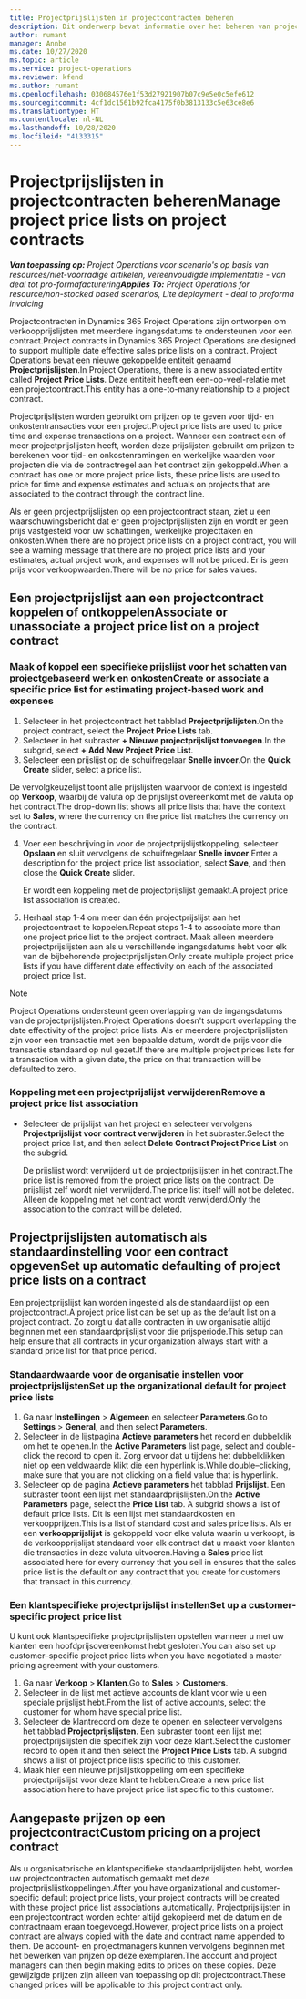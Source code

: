 ```yaml
---
title: Projectprijslijsten in projectcontracten beheren
description: Dit onderwerp bevat informatie over het beheren van projectprijslijsten in projectcontracten.
author: rumant
manager: Annbe
ms.date: 10/27/2020
ms.topic: article
ms.service: project-operations
ms.reviewer: kfend
ms.author: rumant
ms.openlocfilehash: 030684576e1f53d27921907b07c9e5e0c5efe612
ms.sourcegitcommit: 4cf1dc1561b92fca4175f0b3813133c5e63ce8e6
ms.translationtype: HT
ms.contentlocale: nl-NL
ms.lasthandoff: 10/28/2020
ms.locfileid: "4133315"
---
```

# <a name="manage-project-price-lists-on-project-contracts"></a><span data-ttu-id="08330-103">Projectprijslijsten in projectcontracten beheren</span><span class="sxs-lookup"><span data-stu-id="08330-103">Manage project price lists on project contracts</span></span>

<span data-ttu-id="08330-104">_**Van toepassing op:** Project Operations voor scenario's op basis van resources/niet-voorradige artikelen, vereenvoudigde implementatie - van deal tot pro-formafacturering_</span><span class="sxs-lookup"><span data-stu-id="08330-104">_**Applies To:** Project Operations for resource/non-stocked based scenarios, Lite deployment - deal to proforma invoicing_</span></span>

<span data-ttu-id="08330-105">Projectcontracten in Dynamics 365 Project Operations zijn ontworpen om verkoopprijslijsten met meerdere ingangsdatums te ondersteunen voor een contract.</span><span class="sxs-lookup"><span data-stu-id="08330-105">Project contracts in Dynamics 365 Project Operations are designed to support multiple date effective sales price lists on a contract.</span></span> <span data-ttu-id="08330-106">Project Operations bevat een nieuwe gekoppelde entiteit genaamd **Projectprijslijsten**.</span><span class="sxs-lookup"><span data-stu-id="08330-106">In Project Operations, there is a new associated entity called **Project Price Lists**.</span></span> <span data-ttu-id="08330-107">Deze entiteit heeft een een-op-veel-relatie met een projectcontract.</span><span class="sxs-lookup"><span data-stu-id="08330-107">This entity has a one-to-many relationship to a project contract.</span></span>

<span data-ttu-id="08330-108">Projectprijslijsten worden gebruikt om prijzen op te geven voor tijd- en onkostentransacties voor een project.</span><span class="sxs-lookup"><span data-stu-id="08330-108">Project price lists are used to price time and expense transactions on a project.</span></span> <span data-ttu-id="08330-109">Wanneer een contract een of meer projectprijslijsten heeft, worden deze prijslijsten gebruikt om prijzen te berekenen voor tijd- en onkostenramingen en werkelijke waarden voor projecten die via de contractregel aan het contract zijn gekoppeld.</span><span class="sxs-lookup"><span data-stu-id="08330-109">When a contract has one or more project price lists, these price lists are used to price for time and expense estimates and actuals on projects that are associated to the contract through the contract line.</span></span>

<span data-ttu-id="08330-110">Als er geen projectprijslijsten op een projectcontract staan, ziet u een waarschuwingsbericht dat er geen projectprijslijsten zijn en wordt er geen prijs vastgesteld voor uw schattingen, werkelijke projecttaken en onkosten.</span><span class="sxs-lookup"><span data-stu-id="08330-110">When there are no project price lists on a project contract, you will see a warning message that there are no project price lists and your estimates, actual project work, and expenses will not be priced.</span></span> <span data-ttu-id="08330-111">Er is geen prijs voor verkoopwaarden.</span><span class="sxs-lookup"><span data-stu-id="08330-111">There will be no price for sales values.</span></span>

## <a name="associate-or-unassociate-a-project-price-list-on-a-project-contract"></a><span data-ttu-id="08330-112">Een projectprijslijst aan een projectcontract koppelen of ontkoppelen</span><span class="sxs-lookup"><span data-stu-id="08330-112">Associate or unassociate a project price list on a project contract</span></span>

### <a name="create-or-associate-a-specific-price-list-for-estimating-project-based-work-and-expenses"></a><span data-ttu-id="08330-113">Maak of koppel een specifieke prijslijst voor het schatten van projectgebaseerd werk en onkosten</span><span class="sxs-lookup"><span data-stu-id="08330-113">Create or associate a specific price list for estimating project-based work and expenses</span></span>

1. <span data-ttu-id="08330-114">Selecteer in het projectcontract het tabblad **Projectprijslijsten**.</span><span class="sxs-lookup"><span data-stu-id="08330-114">On the project contract, select the **Project Price Lists** tab.</span></span>
2. <span data-ttu-id="08330-115">Selecteer in het subraster **+ Nieuwe projectprijslijst toevoegen**.</span><span class="sxs-lookup"><span data-stu-id="08330-115">In the subgrid, select **+ Add New Project Price List**.</span></span>
3. <span data-ttu-id="08330-116">Selecteer een prijslijst op de schuifregelaar **Snelle invoer**.</span><span class="sxs-lookup"><span data-stu-id="08330-116">On the **Quick Create** slider, select a price list.</span></span> 

  <span data-ttu-id="08330-117">De vervolgkeuzelijst toont alle prijslijsten waarvoor de context is ingesteld op **Verkoop**, waarbij de valuta op de prijslijst overeenkomt met de valuta op het contract.</span><span class="sxs-lookup"><span data-stu-id="08330-117">The drop-down list shows all price lists that have the context set to **Sales**, where the currency on the price list matches the currency on the contract.</span></span>
  
4. <span data-ttu-id="08330-118">Voer een beschrijving in voor de projectprijslijstkoppeling, selecteer **Opslaan** en sluit vervolgens de schuifregelaar **Snelle invoer**.</span><span class="sxs-lookup"><span data-stu-id="08330-118">Enter a description for the project price list association, select **Save**, and then close the **Quick Create** slider.</span></span>

   <span data-ttu-id="08330-119">Er wordt een koppeling met de projectprijslijst gemaakt.</span><span class="sxs-lookup"><span data-stu-id="08330-119">A project price list association is created.</span></span>
   
5. <span data-ttu-id="08330-120">Herhaal stap 1-4 om meer dan één projectprijslijst aan het projectcontract te koppelen.</span><span class="sxs-lookup"><span data-stu-id="08330-120">Repeat steps 1-4 to associate more than one project price list to the project contract.</span></span> <span data-ttu-id="08330-121">Maak alleen meerdere projectprijslijsten aan als u verschillende ingangsdatums hebt voor elk van de bijbehorende projectprijslijsten.</span><span class="sxs-lookup"><span data-stu-id="08330-121">Only create multiple project price lists if you have different date effectivity on each of the associated project price list.</span></span>

> [!NOTE]
> <span data-ttu-id="08330-122">Project Operations ondersteunt geen overlapping van de ingangsdatums van de projectprijslijsten.</span><span class="sxs-lookup"><span data-stu-id="08330-122">Project Operations doesn't support overlapping the date effectivity of the project price lists.</span></span> <span data-ttu-id="08330-123">Als er meerdere projectprijslijsten zijn voor een transactie met een bepaalde datum, wordt de prijs voor die transactie standaard op nul gezet.</span><span class="sxs-lookup"><span data-stu-id="08330-123">If there are multiple project prices lists for a transaction with a given date, the price on that transaction will be defaulted to zero.</span></span>

### <a name="remove-a-project-price-list-association"></a><span data-ttu-id="08330-124">Koppeling met een projectprijslijst verwijderen</span><span class="sxs-lookup"><span data-stu-id="08330-124">Remove a project price list association</span></span>

- <span data-ttu-id="08330-125">Selecteer de prijslijst van het project en selecteer vervolgens **Projectprijslijst voor contract verwijderen** in het subraster.</span><span class="sxs-lookup"><span data-stu-id="08330-125">Select the project price list, and then select **Delete Contract Project Price List** on the subgrid.</span></span> 

  <span data-ttu-id="08330-126">De prijslijst wordt verwijderd uit de projectprijslijsten in het contract.</span><span class="sxs-lookup"><span data-stu-id="08330-126">The price list is removed from the project price lists on the contract.</span></span> <span data-ttu-id="08330-127">De prijslijst zelf wordt niet verwijderd.</span><span class="sxs-lookup"><span data-stu-id="08330-127">The price list itself will not be deleted.</span></span> <span data-ttu-id="08330-128">Alleen de koppeling met het contract wordt verwijderd.</span><span class="sxs-lookup"><span data-stu-id="08330-128">Only the association to the contract will be deleted.</span></span>

## <a name="set-up-automatic-defaulting-of-project-price-lists-on-a-contract"></a><span data-ttu-id="08330-129">Projectprijslijsten automatisch als standaardinstelling voor een contract opgeven</span><span class="sxs-lookup"><span data-stu-id="08330-129">Set up automatic defaulting of project price lists on a contract</span></span>

<span data-ttu-id="08330-130">Een projectprijslijst kan worden ingesteld als de standaardlijst op een projectcontract.</span><span class="sxs-lookup"><span data-stu-id="08330-130">A project price list can be set up as the default list on a project contract.</span></span> <span data-ttu-id="08330-131">Zo zorgt u dat alle contracten in uw organisatie altijd beginnen met een standaardprijslijst voor die prijsperiode.</span><span class="sxs-lookup"><span data-stu-id="08330-131">This setup can help ensure that all contracts in your organization always start with a standard price list for that price period.</span></span>

### <a name="set-up-the-organizational-default-for-project-price-lists"></a><span data-ttu-id="08330-132">Standaardwaarde voor de organisatie instellen voor projectprijslijsten</span><span class="sxs-lookup"><span data-stu-id="08330-132">Set up the organizational default for project price lists</span></span>

1. <span data-ttu-id="08330-133">Ga naar **Instellingen** > **Algemeen** en selecteer **Parameters**.</span><span class="sxs-lookup"><span data-stu-id="08330-133">Go to **Settings** > **General**, and then select **Parameters**.</span></span>
2. <span data-ttu-id="08330-134">Selecteer in de lijstpagina **Actieve parameters** het record en dubbelklik om het te openen.</span><span class="sxs-lookup"><span data-stu-id="08330-134">In the **Active Parameters** list page, select and double-click the record to open it.</span></span> <span data-ttu-id="08330-135">Zorg ervoor dat u tijdens het dubbelklikken niet op een veldwaarde klikt die een hyperlink is.</span><span class="sxs-lookup"><span data-stu-id="08330-135">While double–clicking, make sure that you are not clicking on a field value that is hyperlink.</span></span> 
3. <span data-ttu-id="08330-136">Selecteer op de pagina **Actieve parameters** het tabblad **Prijslijst**. Een subraster toont een lijst met standaardprijslijsten.</span><span class="sxs-lookup"><span data-stu-id="08330-136">On the **Active Parameters** page, select the **Price List** tab. A subgrid shows a list of default price lists.</span></span> <span data-ttu-id="08330-137">Dit is een lijst met standaardkosten en verkoopprijzen.</span><span class="sxs-lookup"><span data-stu-id="08330-137">This is a list of standard cost and sales price lists.</span></span> <span data-ttu-id="08330-138">Als er een **verkoopprijslijst** is gekoppeld voor elke valuta waarin u verkoopt, is de verkoopprijslijst standaard voor elk contract dat u maakt voor klanten die transacties in deze valuta uitvoeren.</span><span class="sxs-lookup"><span data-stu-id="08330-138">Having a **Sales** price list associated here for every currency that you sell in ensures that the sales price list is the default on any contract that you create for customers that transact in this currency.</span></span>

### <a name="set-up-a-customer-specific-project-price-list"></a><span data-ttu-id="08330-139">Een klantspecifieke projectprijslijst instellen</span><span class="sxs-lookup"><span data-stu-id="08330-139">Set up a customer-specific project price list</span></span>

<span data-ttu-id="08330-140">U kunt ook klantspecifieke projectprijslijsten opstellen wanneer u met uw klanten een hoofdprijsovereenkomst hebt gesloten.</span><span class="sxs-lookup"><span data-stu-id="08330-140">You can also set up customer–specific project price lists when you have negotiated a master pricing agreement with your customers.</span></span>

1. <span data-ttu-id="08330-141">Ga naar **Verkoop** > **Klanten**.</span><span class="sxs-lookup"><span data-stu-id="08330-141">Go to **Sales** > **Customers**.</span></span>
2. <span data-ttu-id="08330-142">Selecteer in de lijst met actieve accounts de klant voor wie u een speciale prijslijst hebt.</span><span class="sxs-lookup"><span data-stu-id="08330-142">From the list of active accounts, select the customer for whom have special price list.</span></span>
3. <span data-ttu-id="08330-143">Selecteer de klantrecord om deze te openen en selecteer vervolgens het tabblad **Projectprijslijsten**. Een subraster toont een lijst met projectprijslijsten die specifiek zijn voor deze klant.</span><span class="sxs-lookup"><span data-stu-id="08330-143">Select the customer record to open it and then select the **Project Price Lists** tab. A subgrid shows a list of project price lists specific to this customer.</span></span> 
4. <span data-ttu-id="08330-144">Maak hier een nieuwe prijslijstkoppeling om een specifieke projectprijslijst voor deze klant te hebben.</span><span class="sxs-lookup"><span data-stu-id="08330-144">Create a new price list association here to have project price list specific to this customer.</span></span>

## <a name="custom-pricing-on-a-project-contract"></a><span data-ttu-id="08330-145">Aangepaste prijzen op een projectcontract</span><span class="sxs-lookup"><span data-stu-id="08330-145">Custom pricing on a project contract</span></span>

<span data-ttu-id="08330-146">Als u organisatorische en klantspecifieke standaardprijslijsten hebt, worden uw projectcontracten automatisch gemaakt met deze projectprijslijstkoppelingen.</span><span class="sxs-lookup"><span data-stu-id="08330-146">After you have organizational and customer-specific default project price lists, your project contracts will be created with these project price list associations automatically.</span></span> <span data-ttu-id="08330-147">Projectprijslijsten in een projectcontract worden echter altijd gekopieerd met de datum en de contractnaam eraan toegevoegd.</span><span class="sxs-lookup"><span data-stu-id="08330-147">However, project price lists on a project contract are always copied with the date and contract name appended to them.</span></span> <span data-ttu-id="08330-148">De account- en projectmanagers kunnen vervolgens beginnen met het bewerken van prijzen op deze exemplaren.</span><span class="sxs-lookup"><span data-stu-id="08330-148">The account and project managers can then begin making edits to prices on these copies.</span></span> <span data-ttu-id="08330-149">Deze gewijzigde prijzen zijn alleen van toepassing op dit projectcontract.</span><span class="sxs-lookup"><span data-stu-id="08330-149">These changed prices will be applicable to this project contract only.</span></span>
